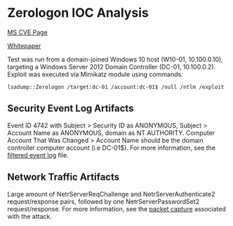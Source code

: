 # Zerologon IOC Analysis

[MS CVE Page](https://portal.msrc.microsoft.com/en-US/security-guidance/advisory/CVE-2020-1472)

[Whitepaper](https://www.secura.com/pathtoimg.php?id=2055)

Test was run from a domain-joined Windows 10 host (W10-01, 10.100.0.10), targeting a Windows Server 2012 Domain Controller (DC-01, 10.100.0.2). Exploit was executed via Mimikatz module using commands:

```
lsadump::Zerologon /target:dc-01 /account:dc-01$ /null /ntlm /exploit
```

## Security Event Log Artifacts

Event ID 4742 with Subject > Security ID as ANONYMOUS, Subject > Account Name as ANONYMOUS, domain as NT AUTHORITY. Computer Account That Was Changed > Account Name should be the domain controller computer account (i.e DC-01$). For more information, see the [filtered event log](zerologon-dc-security-ioc.evtx) file.

## Network Traffic Artifacts

Large amount of NetrServerReqChallenge and NetrServerAuthenticate2 request/response pairs, followed by one NetrServerPasswordSet2 request/response. For more information, see the [packet capture](zerologon-network-activity.pcapng) associated with the attack.

